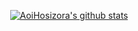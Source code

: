 <p align="center">
  <a href="https://github.com/Aoi-hosizora">
    <img src="https://github-readme-stats.vercel.app/api?username=Aoi-hosizora&count_private=true&hide_border=true&show_icons=true" alt="AoiHosizora's github stats" />
  </a>
</p>
